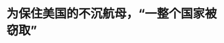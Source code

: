 <!DOCTYPE html>
<html lang="zh-CN">

<head>
    
<title>为保住美国的不沉航母，“一整个国家被窃取”_腾讯新闻</title>
<meta name="keywords" content="查戈斯群岛,英国,毛里求斯,毛里求斯_时政,航母,迪戈加西亚岛,美国,美国_军事,美国_时政,岛民,印度洋,窃取">
<meta name="description" content="当地时间5月22日，英国首相斯塔默宣布与毛里求斯政府签署一项协议，将查戈斯群岛的主权移交给毛里求斯，但以99年租约的形式继续保留美英在该地区的军事基地运营权。      这项协议曾因去年毛里求斯和美....">
<meta name="author" content="腾讯网">
<meta name="copyright" content="Copyright 1998 - 2025 Tencent. All Rights Reserved">
<meta property="og:type" content="news" />

<meta property="og:title" content="为保住美国的不沉航母，“一整个国家被窃取”_腾讯新闻" />
<meta property="og:description" content="当地时间5月22日，英国首相斯塔默宣布与毛里求斯政府签署一项协议，将查戈斯群岛的主权移交给毛里求斯，但以99年租约的形式继续保留美英在该地区的军事基地运营权。      这项协议曾因去年毛里求斯和美...." />
<meta property="og:url" content="https://news.qq.com/rain/a/20250529A031X300" />
<meta property="og:image" content="https://inews.gtimg.com/om_ls/OfAacoqg9lMiNIxmdGUp9ZtXgJ58txqj0944n1uyk8wMsAA_640330/0" />
<meta property="article:author" content="中国新闻周刊" />
<meta property="article:published_time" content="2025-05-29 10:18:54" />
<meta property="category" content="politics" />

<meta name="baidu-site-verification" content="jJeIJ5X7pP" />
    <meta charset="utf-8" />
<meta http-equiv="X-UA-Compatible" content="IE=Edge" />
<meta name="viewport" content="width=device-width, initial-scale=1, shrink-to-fit=no" />
<link rel="dns-prefetch" href="mat1.gtimg.com">
<link rel="dns-prefetch" href="i.news.qq.com">
<link rel="shortcut icon" href="https://mat1.gtimg.com/qqcdn/qqindex2021/favicon.ico">
<script nomodule="true" src="https://mat1.gtimg.com/qqcdn/qqindex2021/common-static/20240515201444/core3-37-1.min.js"></script>
<script>
  try {
    if (!window.IntersectionObserver) {
      var observerScript = document.createElement('script');
      observerScript.src = "https://mat1.gtimg.com/qqcdn/qqindex2021/common-static/20241024141058/intersection-observer-polyfill.js";
      document.head.appendChild(observerScript);
    }
  } catch (error) {}
</script>

<script>
  try {
    if (!Element.prototype.scrollTo) {
      var scrollScript = document.createElement('script');
      scrollScript.src = "https://mat1.gtimg.com/qqcdn/qqindex2021/common-static/20241025153001/scroll-behavior-polyfill.js";
      document.head.appendChild(scrollScript);
    }
  } catch (error) {}
</script>
<script>
  try {
    if ('scrollRestoration' in window.history) {
      window.history.scrollRestoration = 'manual';
    }
    window.isPcClient = Boolean(window.electron) && (
      window.navigator.userAgent.indexOf('pc-client') > 0 ||
      window.navigator.userAgent.indexOf('TencentNews') > 0
    );
  } catch {}
</script>
<script>
  try {
    if (window.isPcClient) {
      var bodyStyle = document.createElement('style');
      bodyStyle.innerText = 'body{ zoom: 0.95 }';
      document.head.appendChild(bodyStyle);
    }
  } catch {}
</script>
<script>
  window.DATA = {"url":"https://view.inews.qq.com/a/20250529A031X300","article_id":"20250529A031X300","article_type":"0","title":"为保住美国的不沉航母，“一整个国家被窃取”","desc":"当地时间5月22日，英国首相斯塔默宣布与毛里求斯政府签署一项协议，将查戈斯群岛的主权移交给毛里求斯，但以99年租约的形式继续保留美英在该地区的军事基地运营权。      这项协议曾因去年毛里求斯和美....","iNewsRecommendLevel":1,"abstract":"当地时间5月22日，英国首相斯塔默宣布与毛里求斯政府签署一项协议，将查戈斯群岛的主权移交给毛里求斯，但以99年租约的形式继续保留美英在该地区的军事基地运营权。      这项协议曾因去年毛里求斯和美....","catalog1":"politics","ad_channel_sign":"news","introduction":"","media":"中国新闻周刊","media_id":"5069188","pubtime":"2025-05-29 10:18:54","comment_id":"8415811865","political":0,"cmsId":"20250529A031X300","cms_id":"20250529A031X300","closeAllAd":0,"closeAllFavorite":false,"originContent":{"directory":{"ai_list":[{"desc":"查戈斯群岛主权移交协议","link":"AIPOS_0"},{"desc":"查戈斯群岛的殖民历史","link":"AIPOS_1"},{"desc":"查戈斯岛民的驱逐","link":"AIPOS_2"},{"desc":"查戈斯岛民的维权","link":"AIPOS_3"},{"desc":"查戈斯群岛的主权争议","link":"AIPOS_4"},{"desc":"查戈斯群岛的未来","link":"AIPOS_5"}],"enable":1,"list":null},"text":"\u003cdiv class=\"rich_media_content\"\u003e\u003cp style=\"background-color: rgb(255, 255, 255); margin-bottom: 20px; margin-left: 0px; margin-right: 0px; margin-top: 0px; padding: 0px; text-align: justify\"\u003e\u003cspan style=\"font-size: 18px\"\u003e\u003cspan style=\"color: rgb(34, 34, 34)\"\u003e\u003cspan style=\"background-color: rgb(255, 255, 255)\"\u003e\u003c!--AIPOS_0--\u003e当地时间5月22日，英国首相斯塔默宣布与毛里求斯政府签署一项协议，将查戈斯群岛的主权移交给毛里求斯，但以99年租约的形式继续保留美英在该地区的军事基地运营权。\u003c/span\u003e\u003c/span\u003e\u003c/span\u003e\u003c/p\u003e\u003cp style=\"background-color: rgb(255, 255, 255); margin-bottom: 20px; margin-left: 0px; margin-right: 0px; margin-top: 20px; padding: 0px; text-align: justify\"\u003e\u003cspan style=\"font-size: 18px\"\u003e\u003cspan style=\"color: rgb(34, 34, 34)\"\u003e\u003cspan style=\"background-color: rgb(255, 255, 255)\"\u003e这项协议曾因去年毛里求斯和美国两国的选举和政权更迭一度陷入停滞，今年以来又屡次在英国政坛和高等法院遭受挑战。如今，两国协议签署，围绕这个印度洋上的环礁群岛的主权争议暂告一段落。不过，对于几个世纪以来在奴隶贸易、帝国殖民、冷战、驱逐与不懈抗争中挣扎了数代人的查戈斯岛民来说，仍难言迎来期盼已久的正义。\u003c/span\u003e\u003c/span\u003e\u003c/span\u003e\u003c/p\u003e\u003cp style=\"background-color: rgb(255, 255, 255); margin-bottom: 20px; margin-left: 0px; margin-right: 0px; margin-top: 20px; padding: 0px; text-align: center\"\u003e\u003cspan style=\"font-size: 18px\"\u003e\u003cstrong\u003e\u003cspan style=\"color: rgb(7, 59, 109)\"\u003e\u003cspan style=\"background-color: rgb(255, 255, 255)\"\u003e偏僻荒岛的殖民历史\u003c/span\u003e\u003c/span\u003e\u003c/strong\u003e\u003c/span\u003e\u003c/p\u003e\u003cp style=\"background-color: rgb(255, 255, 255); margin-bottom: 20px; margin-left: 0px; margin-right: 0px; margin-top: 20px; padding: 0px; text-align: justify\"\u003e\u003cspan style=\"font-size: 18px\"\u003e\u003cspan style=\"color: rgb(34, 34, 34)\"\u003e\u003cspan style=\"background-color: rgb(255, 255, 255)\"\u003e查戈斯群岛，是印度洋中部的一个群岛，位于马尔代夫正南方约500公里，由7个环礁共60余个岛礁所组成。群岛散布在南北长330公里、东西宽220公里的广阔洋面上，但陆地面积仅有56平方公里。其中，主岛迪戈加西亚岛面积32.5平方公里，与中国澳门的土地面积相仿。\u003c/span\u003e\u003c/span\u003e\u003c/span\u003e\u003c/p\u003e\u003cp style=\"text-align: center\"\u003e\u003c!--IMG_0--\u003e\u003c/p\u003e\u003cp style=\"background-color: rgb(255, 255, 255); margin-bottom: 20px; margin-left: 0px; margin-right: 0px; margin-top: 20px; padding: 0px; text-align: center\"\u003e\u003cspan style=\"font-size: 18px\"\u003e\u003cspan style=\"color: rgb(136, 136, 136)\"\u003e\u003cspan style=\"background-color: rgb(255, 255, 255)\"\u003e查戈斯群岛主岛迪戈加西亚岛。\u003c/span\u003e\u003c/span\u003e\u003c/span\u003e\u003c/p\u003e\u003cp style=\"background-color: rgb(255, 255, 255); margin-bottom: 20px; margin-left: 0px; margin-right: 0px; margin-top: 20px; padding: 0px; text-align: justify\"\u003e\u003cspan style=\"font-size: 18px\"\u003e\u003cspan style=\"color: rgb(34, 34, 34)\"\u003e\u003cspan style=\"background-color: rgb(255, 255, 255)\"\u003e\u003c!--AIPOS_1--\u003e查戈斯群岛最早由葡萄牙航海家瓦斯科·达·伽马发现，但由于孤悬印度洋中，位置过于偏远，直到18世纪这里仍是一片荒岛，无人居住。18世纪末，法国殖民者陆续将少量来自马达加斯加和莫桑比克的奴隶带往查戈斯群岛建设椰子种植园，岛上才有了极其有限的开发。\u003c/span\u003e\u003c/span\u003e\u003c/span\u003e\u003c/p\u003e\u003cp style=\"background-color: rgb(255, 255, 255); margin-bottom: 20px; margin-left: 0px; margin-right: 0px; margin-top: 20px; padding: 0px; text-align: justify\"\u003e\u003cspan style=\"font-size: 18px\"\u003e\u003cspan style=\"color: rgb(34, 34, 34)\"\u003e\u003cspan style=\"background-color: rgb(255, 255, 255)\"\u003e1814年，随着拿破仑的战败，法国被迫将连同毛里求斯、塞舌尔和查戈斯群岛在内的法属印度洋殖民地割让给英国。英国在1834年正式废除了奴隶制，并将一部分在赤道以南被解放的黑奴送往查戈斯殖民地，随后又从印度带来了数百名契约劳工，查戈斯群岛上逐渐形成了一个混合了极少数白人殖民者、非洲裔、南岛民族和印度民族的信奉天主教的克里奥尔社群，他们被称为“伊洛伊斯人”（法语克里奥尔语，Ilois，意为岛民）。不过，由于群岛极度偏远和封闭的属性，大多数岛民终其一生也没有机会离开查戈斯群岛。废奴除了在法律意义上把他们的身份从奴隶变为“契约工人”或者“学徒工”之外，他们的生活如故，几乎无法接受任何教育，只能为种植园主终身工作与服务，换取微薄的口粮。\u003c/span\u003e\u003c/span\u003e\u003c/span\u003e\u003c!--MID_AD_0--\u003e\u003c!--EOP_0--\u003e\u003c/p\u003e\u003c!--MID_ARTICLE_AD_0--\u003e\u003c!--PARAGRAPH_0--\u003e\u003cp style=\"background-color: rgb(255, 255, 255); margin-bottom: 20px; margin-left: 0px; margin-right: 0px; margin-top: 20px; padding: 0px; text-align: justify\"\u003e\u003cspan style=\"font-size: 18px\"\u003e\u003cspan style=\"color: rgb(34, 34, 34)\"\u003e\u003cspan style=\"background-color: rgb(255, 255, 255)\"\u003e在将近两个世纪的贫穷又近乎与世隔绝的平静生活之后，查戈斯群岛和岛民的命运在20世纪60年代迎来了重大转折。\u003c/span\u003e\u003c/span\u003e\u003c/span\u003e\u003c/p\u003e\u003cp style=\"background-color: rgb(255, 255, 255); margin-bottom: 20px; margin-left: 0px; margin-right: 0px; margin-top: 20px; padding: 0px; text-align: justify\"\u003e\u003cspan style=\"font-size: 18px\"\u003e\u003cspan style=\"color: rgb(34, 34, 34)\"\u003e\u003cspan style=\"background-color: rgb(255, 255, 255)\"\u003e1962年，原本在查戈斯经营的法国垦殖公司将群岛上的种植园打包卖给了英国的“查戈斯-阿迦莱塔公司”，而阿迦莱塔公司很快就通过和英国殖民地政府的私下交易，在法律上占有了整个查戈斯群岛的土地。这就让长居在岛上近2000名岛民的居留权以及包括他们世代居住的房屋的一切不动产，一夜间都变成了不受法律保护的状态。\u003c/span\u003e\u003c/span\u003e\u003c/span\u003e\u003c/p\u003e\u003cp style=\"background-color: rgb(255, 255, 255); margin-bottom: 20px; margin-left: 0px; margin-right: 0px; margin-top: 20px; padding: 0px; text-align: justify\"\u003e\u003cspan style=\"font-size: 18px\"\u003e\u003cspan style=\"color: rgb(34, 34, 34)\"\u003e\u003cspan style=\"background-color: rgb(255, 255, 255)\"\u003e与此同时，群岛外的世界也发生着天翻地覆的变化。在非洲轰轰烈烈的去殖民化进程中，英属毛里求斯殖民地也颁布了宪法，并举行了大选，其独立进程已不可逆转。1959年，英国首相麦克米伦发表著名的“变革之风演说”，承认对英国而言，最佳选择就是给予其殖民地完全独立。但是，作为近代史上经验最为丰富的殖民帝国，刚刚耻辱地丢失苏伊士运河的英国显然不会就此轻易放弃自己在\u003c!--SECURE_LINK_BEGIN_0--\u003e印度洋\u003c!--SECURE_LINK_END_0--\u003e上的利益。而此刻正与苏联进行如火如荼冷战竞赛的美国，也盯上了查戈斯群岛这个印度洋上的“不沉航母”。\u003c/span\u003e\u003c/span\u003e\u003c/span\u003e\u003c/p\u003e\u003cp style=\"background-color: rgb(255, 255, 255); margin-bottom: 20px; margin-left: 0px; margin-right: 0px; margin-top: 20px; padding: 0px; text-align: center\"\u003e\u003cspan style=\"font-size: 18px\"\u003e\u003cstrong\u003e\u003cspan style=\"color: rgb(7, 59, 109)\"\u003e\u003cspan style=\"background-color: rgb(255, 255, 255)\"\u003e精心谋划的血腥驱逐\u003c/span\u003e\u003c/span\u003e\u003c/strong\u003e\u003c/span\u003e\u003c/p\u003e\u003cp style=\"background-color: rgb(255, 255, 255); margin-bottom: 20px; margin-left: 0px; margin-right: 0px; margin-top: 20px; padding: 0px; text-align: justify\"\u003e\u003cspan style=\"font-size: 18px\"\u003e\u003cspan style=\"color: rgb(34, 34, 34)\"\u003e\u003cspan style=\"background-color: rgb(255, 255, 255)\"\u003e二战中，查戈斯群岛的主岛迪戈加西亚岛上曾修建过一条飞机跑道和军事设施，但战后军队撤离。\u003c/span\u003e\u003c/span\u003e\u003c/span\u003e\u003c/p\u003e\u003cp style=\"background-color: rgb(255, 255, 255); margin-bottom: 20px; margin-left: 0px; margin-right: 0px; margin-top: 20px; padding: 0px; text-align: justify\"\u003e\u003cspan style=\"font-size: 18px\"\u003e\u003cspan style=\"color: rgb(34, 34, 34)\"\u003e\u003cspan style=\"background-color: rgb(255, 255, 255)\"\u003e20世纪60年代，冷战中的美国迫切想在印度洋上拥有一个可以同时覆盖阿拉伯半岛、中东、东南非洲和印度的海空军基地，但美国在印度洋的区域内没有领土。为了规避军事基地在国际法上的争议和原住民抗议的风险，美国提出该基地必须位于英国领土之上，并要求“基地所在地最好无人居住”。1964年，英国和美国开始秘密谈判，计划在印度洋上共同建立一个大型的军事基地。迪戈加西亚岛虽然孤悬印度洋中，但该岛兼顾中东、非洲、南亚的重要航道，略显偏远的距离既提供了战略缓冲与反应时间，又完美符合美国B-52轰炸机的航程，因此被美国选为建设基地的优先地点。\u003c/span\u003e\u003c/span\u003e\u003c/span\u003e\u003c!--MID_AD_1--\u003e\u003c!--EOP_1--\u003e\u003c/p\u003e\u003c!--MID_ARTICLE_AD_1--\u003e\u003c!--PARAGRAPH_1--\u003e\u003cp style=\"background-color: rgb(255, 255, 255); margin-bottom: 20px; margin-left: 0px; margin-right: 0px; margin-top: 20px; padding: 0px; text-align: justify\"\u003e\u003cspan style=\"font-size: 18px\"\u003e\u003cspan style=\"color: rgb(34, 34, 34)\"\u003e\u003cspan style=\"background-color: rgb(255, 255, 255)\"\u003e1965年11月，英国殖民地部赶在毛里求斯独立前夕，私自和英属毛里求斯自治政府签订合约，以300万英镑的价格，将查戈斯群岛从毛里求斯分割出来，并通过枢密令的形式成立了英属印度洋领地（BIOT）。必须指出的是，联合国大会2066号决议严格禁止在殖民地未独立之前进行领土分割，英国这样卡着独立时间表分裂毛里求斯领土的行为违背《联合国宪章》的宗旨和原则。何况英国完全没有透露自己和美国的军事基地建设计划，更没有咨询过查戈斯岛民的意见。但英国政府选择无视联合国大会的决议，花费66万英镑收购了阿迦莱塔公司在查戈斯群岛的所有土地，并将岛上所有椰子种植园关闭。此时，信息闭塞、教育程度甚低、绝大多数不懂英语的查戈斯岛民们还不知道，自己世代生活的家园马上就要变成军事基地，而他们的悲惨流浪命运才刚刚开始。\u003c/span\u003e\u003c/span\u003e\u003c/span\u003e\u003c/p\u003e\u003cp style=\"text-align: center\"\u003e\u003c!--IMG_1--\u003e\u003c/p\u003e\u003cp style=\"background-color: rgb(255, 255, 255); margin-bottom: 20px; margin-left: 0px; margin-right: 0px; margin-top: 20px; padding: 0px; text-align: justify\"\u003e\u003cspan style=\"font-size: 18px\"\u003e\u003cspan style=\"color: rgb(136, 136, 136)\"\u003e\u003cspan style=\"background-color: rgb(255, 255, 255)\"\u003e5月22日，查戈斯群岛社区成员和支持者在伦敦高等法院外集会，等待关于查戈斯群岛命运的听证会举行。图/视觉中国\u003c/span\u003e\u003c/span\u003e\u003c/span\u003e\u003c/p\u003e\u003cp style=\"background-color: rgb(255, 255, 255); margin-bottom: 20px; margin-left: 0px; margin-right: 0px; margin-top: 20px; padding: 0px; text-align: justify\"\u003e\u003cspan style=\"font-size: 18px\"\u003e\u003cspan style=\"color: rgb(34, 34, 34)\"\u003e\u003cspan style=\"background-color: rgb(255, 255, 255)\"\u003e\u003c!--AIPOS_2--\u003e1966年底，英国和美国签署了一项为期50年的协议，将查戈斯群岛用于军事目的，并规定所有用于军事目的的岛屿都不得有平民居住。1967年初，英国殖民地部单方面颁布法令，规定所有查戈斯岛民均应“自愿”离开该岛。一份事后流出的英国殖民地部负责人格林希尔男爵写给英国驻联合国代表团的备忘录中写道：“这个计划的目的就是找到一些岩礁，这些岩礁将永远属于我们。除了尚未成立委员会的海鸥之外，这里将不会有任何原住民。不幸的是，除了海鸥以外，这里还有一些‘泰山’和‘星期五人’，他们的起源不明，但他们愿意前往毛里求斯等地。”\u003c/span\u003e\u003c/span\u003e\u003c/span\u003e\u003c/p\u003e\u003cp style=\"background-color: rgb(255, 255, 255); margin-bottom: 20px; margin-left: 0px; margin-right: 0px; margin-top: 20px; padding: 0px; text-align: justify\"\u003e\u003cspan style=\"font-size: 18px\"\u003e\u003cspan style=\"color: rgb(34, 34, 34)\"\u003e\u003cspan style=\"background-color: rgb(255, 255, 255)\"\u003e很明显，这里的“泰山”和“星期五人”是引用了小说《人猿泰山》和《鲁滨孙漂流记》中对于深色皮肤的原住民的侮辱性说法，而原住民并不可能自愿离开家园前往毛里求斯。为此，英国殖民地部的另一份备忘录中明确表示：为了避免承认查戈斯岛民为岛屿的“永久居民”，并由此享有联合国对于其民主权利的保障，英国应该明确，岛民们都是毛里求斯和塞舌尔的居民，只是“暂时居住”在查戈斯群岛——这种说法“虽很单薄”，但“至少让我们在联合国有一个能站住脚的立场”。\u003c/span\u003e\u003c/span\u003e\u003c/span\u003e\u003c/p\u003e\u003cp style=\"background-color: rgb(255, 255, 255); margin-bottom: 20px; margin-left: 0px; margin-right: 0px; margin-top: 20px; padding: 0px; text-align: justify\"\u003e\u003cspan style=\"font-size: 18px\"\u003e\u003cspan style=\"color: rgb(34, 34, 34)\"\u003e\u003cspan style=\"background-color: rgb(255, 255, 255)\"\u003e1968年，毛里求斯脱离英国殖民统治，正式独立。1969年，英国颁布法令，否认查戈斯岛民属于原住居民，但这些法令都发布在一些阅读量很小的政府公报上。岛上没有公共媒体，绝大多数岛民也不懂英语，因此岛民往往是在前往毛里求斯办事回程的时候，才了解到他们的“工作合同”已经“过期”，不再有登船返回家乡的资格，瞬间在毛里求斯沦为无家可归的人。而在迪戈加西亚岛上的原住民久久无法获知亲人的消息，派出前往毛里求斯寻找失踪亲人的人也因同样的理由被困毛里求斯无法返岛，两边陷入通信断绝的境地。\u003c/span\u003e\u003c/span\u003e\u003c/span\u003e\u003c/p\u003e\u003cp style=\"background-color: rgb(255, 255, 255); margin-bottom: 20px; margin-left: 0px; margin-right: 0px; margin-top: 20px; padding: 0px; text-align: justify\"\u003e\u003cspan style=\"font-size: 18px\"\u003e\u003cspan style=\"color: rgb(34, 34, 34)\"\u003e\u003cspan style=\"background-color: rgb(255, 255, 255)\"\u003e1971年，英美两国正式签署条约，迪戈加西亚岛被租借给美国军方用于建设拥有多条远程飞机跑道和大型港口的空军海军基地。作为回报，英国政府在购买美国生产的“北极星”潜射弹道导弹时获得了大幅度折扣。\u003c/span\u003e\u003c/span\u003e\u003c/span\u003e\u003c/p\u003e\u003cp style=\"background-color: rgb(255, 255, 255); margin-bottom: 20px; margin-left: 0px; margin-right: 0px; margin-top: 20px; padding: 0px; text-align: justify\"\u003e\u003cspan style=\"font-size: 18px\"\u003e\u003cspan style=\"color: rgb(34, 34, 34)\"\u003e\u003cspan style=\"background-color: rgb(255, 255, 255)\"\u003e与此同时，英国政府对岛上居民的驱逐行动也不再掩饰，全面展开。英国驻查戈斯群岛总督约翰·杜迪在4月下令断绝岛上食品供应，强行驱逐剩余的近2000名岛民离岛，并下令扑杀迪戈加西亚岛上全部的犬只。狗对于查戈斯岛民来说不仅是宠物，更是工作生活中必不可少的伙伴。任凭孩子们绝望哭喊，仍有超过1000只狗在岛民家庭面前被带走，被扔进火炉活活烧死或被毒气扑杀，场景甚为惨烈。虽然英国总督对此的解释是：这是美国要求“清洁”和“消毒”岛屿的责任。但如此残忍的行为，显然更像杀鸡儆猴，是对不服从驱逐命令的岛民所给出的严厉警告。\u003c/span\u003e\u003c/span\u003e\u003c/span\u003e\u003c/p\u003e\u003cp style=\"background-color: rgb(255, 255, 255); margin-bottom: 20px; margin-left: 0px; margin-right: 0px; margin-top: 20px; padding: 0px; text-align: justify\"\u003e\u003cspan style=\"font-size: 18px\"\u003e\u003cspan style=\"color: rgb(34, 34, 34)\"\u003e\u003cspan style=\"background-color: rgb(255, 255, 255)\"\u003e到1971年10月，迪戈加西亚岛上的最后一批查戈斯人被驱离登船，岛民可以“选择”前往塞舌尔或毛里求斯居住。但岛民们在新家园也没有获得任何安置或工作机会，只能在贫民窟搭棚自生自灭。1972年，英国政府拨款65万英镑，对前往毛里求斯的426个岛民家庭给予现金补偿，但毛里求斯政府一直扣留这笔赔偿款，直到1978年才陆续开始发放给岛民。此时由于通货膨胀，与1973年相比，实际补偿价值已经减半，岛民的实得赔偿款已远不足以涵盖生计所需。更不必说在过去的五六年中，他们背井离乡的创伤和经济损失早已无从追索。\u003c/span\u003e\u003c/span\u003e\u003c/span\u003e\u003c/p\u003e\u003cp style=\"background-color: rgb(255, 255, 255); margin-bottom: 20px; margin-left: 0px; margin-right: 0px; margin-top: 20px; padding: 0px; text-align: center\"\u003e\u003cspan style=\"font-size: 18px\"\u003e\u003cstrong\u003e\u003cspan style=\"color: rgb(7, 59, 109)\"\u003e\u003cspan style=\"background-color: rgb(255, 255, 255)\"\u003e“窃取一个国家”\u003c/span\u003e\u003c/span\u003e\u003c/strong\u003e\u003c/span\u003e\u003c/p\u003e\u003cp style=\"background-color: rgb(255, 255, 255); margin-bottom: 20px; margin-left: 0px; margin-right: 0px; margin-top: 20px; padding: 0px; text-align: justify\"\u003e\u003cspan style=\"font-size: 18px\"\u003e\u003cspan style=\"color: rgb(34, 34, 34)\"\u003e\u003cspan style=\"background-color: rgb(255, 255, 255)\"\u003e两个世纪以来，查戈斯岛民在几乎与世隔绝的生活中早已形成了自己独特的语言、文化与社会生态。无论在毛里求斯还是塞舌尔，他们都被视为异类，难以融入当地社会。贫穷和低教育程度导致失业率高企，岛民自杀、酗酒、家庭破裂等现象激增。而英国政府甩包袱一样不闻不问的态度，更是让岛民出离愤怒，从此走上了半个世纪之久的维权之路。\u003c/span\u003e\u003c/span\u003e\u003c/span\u003e\u003c/p\u003e\u003cp style=\"background-color: rgb(255, 255, 255); margin-bottom: 20px; margin-left: 0px; margin-right: 0px; margin-top: 20px; padding: 0px; text-align: justify\"\u003e\u003cspan style=\"font-size: 18px\"\u003e\u003cspan style=\"color: rgb(34, 34, 34)\"\u003e\u003cspan style=\"background-color: rgb(255, 255, 255)\"\u003e1978年，几十名查戈斯岛民妇女在毛里求斯首都路易港的海滨浴场举行了为期24天的绝食抗议，抗议英国政府的赔偿和安置方案。英国政府出于息事宁人的目的，提出了旨在“全面了结”的新方案：英国政府再付400万英镑现金，毛里求斯政府配套价值100万英镑的土地和经济适用房屋。英毛双方在1982年正式签约，补偿款和房屋在接下来的几年陆续得以发放，平均每个岛民仅获得大约3000英镑。据英国政府辩称，当时1579名有资格获得赔偿的人中，除了12人之外，都签署了“放弃返回该岛权利”的文件。但该文件中也规定，由于岛民中极高的文盲率，不识字的人只需按下手印即算作签署。一些岛民事后表示，由于文化程度低且不懂英文，自己不能理解按手印的意义，如果知道后果，他们绝不会真心实意签字。\u003c/span\u003e\u003c/span\u003e\u003c/span\u003e\u003c!--MID_AD_2--\u003e\u003c!--EOP_2--\u003e\u003c/p\u003e\u003c!--MID_ARTICLE_AD_2--\u003e\u003c!--PARAGRAPH_2--\u003e\u003cp style=\"background-color: rgb(255, 255, 255); margin-bottom: 20px; margin-left: 0px; margin-right: 0px; margin-top: 20px; padding: 0px; text-align: justify\"\u003e\u003cspan style=\"font-size: 18px\"\u003e\u003cspan style=\"color: rgb(34, 34, 34)\"\u003e\u003cspan style=\"background-color: rgb(255, 255, 255)\"\u003e1981年，英国通过了适用至今的《1981年国籍法》，所有在查戈斯群岛出生的查戈斯人都符合资格并获得了“英国海外领土公民”的身份。但是这个身份仅允许持有人访问英国不超过6个月，并不能在英国居住或工作，同时由于高昂的护照申请费用和信息渠道的匮乏，很少有查戈斯人申请这个身份。而被驱逐到塞舌尔的查戈斯人处境则更为凄惨。1976年才独立的塞舌尔共和国根本不承认被驱逐来的查戈斯人拥有塞舌尔国籍，因此这些岛民被迫成为事实上的无国籍人士。很多人被迫要付昂贵的价格购买塞舌尔国籍，这让他们本就困顿的生活雪上加霜。\u003c/span\u003e\u003c/span\u003e\u003c/span\u003e\u003c/p\u003e\u003cp style=\"background-color: rgb(255, 255, 255); margin-bottom: 20px; margin-left: 0px; margin-right: 0px; margin-top: 20px; padding: 0px; text-align: justify\"\u003e\u003cspan style=\"font-size: 18px\"\u003e\u003cspan style=\"color: rgb(34, 34, 34)\"\u003e\u003cspan style=\"background-color: rgb(255, 255, 255)\"\u003e\u003c!--AIPOS_3--\u003e从1975年起，英美两国的媒体也开始关注查戈斯人的遭遇。英国《泰晤士报》刊登了一篇题为《被英国出卖的岛民》的文章，将英国政府的卑劣和野蛮操作公之于众。英国卫理公会牧师乔治·钱皮恩在阅读此报道并开展调查后，余生坚持独自一人站在英国外交部大楼前，举着一张写有“迪戈加西亚”的标语牌发起抗议。1982年牧师去世，墓碑上只刻下了“乔治·加西亚”的字样。他用改姓的方式，对岛民的遭遇继续进行无声的抗议。\u003c/span\u003e\u003c/span\u003e\u003c/span\u003e\u003c/p\u003e\u003cp style=\"background-color: rgb(255, 255, 255); margin-bottom: 20px; margin-left: 0px; margin-right: 0px; margin-top: 20px; padding: 0px; text-align: justify\"\u003e\u003cspan style=\"font-size: 18px\"\u003e\u003cspan style=\"color: rgb(34, 34, 34)\"\u003e\u003cspan style=\"background-color: rgb(255, 255, 255)\"\u003e当冷战正酣时，美国媒体和国会发起的调查请求都被美国政府以“迪戈加西亚岛的整个情况都被视为国家机密”而拦回。不过，即使在冷战结束后，迪戈加西亚对于美国的军事战略意义也并未减少。在海湾战争、阿富汗战争、伊拉克战争中，迪戈加西亚基地都成为美军在印度洋上的前哨和全球投射力量的核心节点。美军在岛上部署了包括B-1B、B-2和B-52在内的多款战略轰炸机和空中加油机，基地还能供航空母舰和大型运兵舰艇停泊。仅在海湾战争中，就有海军陆战队的一个整装旅从这里出发被运往沙特参战，B-52轰炸机从迪戈加西亚起飞执行了200多次战斗任务，共在伊拉克和科威特投下超过80万吨的炸弹。\u003c/span\u003e\u003c/span\u003e\u003c/span\u003e\u003c!--MID_AD_3--\u003e\u003c!--EOP_3--\u003e\u003c/p\u003e\u003c!--MID_ARTICLE_AD_3--\u003e\u003c!--PARAGRAPH_3--\u003e\u003cp style=\"background-color: rgb(255, 255, 255); margin-bottom: 20px; margin-left: 0px; margin-right: 0px; margin-top: 20px; padding: 0px; text-align: justify\"\u003e\u003cspan style=\"font-size: 18px\"\u003e\u003cspan style=\"color: rgb(34, 34, 34)\"\u003e\u003cspan style=\"background-color: rgb(255, 255, 255)\"\u003e2004年，澳大利亚记者约翰·皮尔格拍摄了纪录片《窃取一个国家》，聚焦查戈斯岛民的悲惨遭遇，并荣获英国皇家电视协会的年度纪录片大奖，再次引发全世界的关注和热议。在查戈斯人代表奥利弗·班库特提出对于驱逐令的司法挑战后，英国高等法院2006年一度做出判决，授予查戈斯岛民返回群岛的权利。但由于迪戈加西亚岛几十年来已经成为一个完全的军事基地管理区，现在岛上居住的数千人均为军事人员和受雇于军队的承包商，已完全没有可供平民使用的交通方式登岛，这项判决根本无法执行。2016年，在英国政府通过漫长的诉讼过程推翻2006年的判决之后，英国最高法院驳回岛民的重新审理申请。欧洲人权法院也判决英属印度洋领地不属于欧洲人权法院的管辖范围，岛民们的司法救济途径已经彻底走不通了。\u003c/span\u003e\u003c/span\u003e\u003c/span\u003e\u003c/p\u003e\u003cp style=\"text-align: center\"\u003e\u003c!--IMG_2--\u003e\u003c/p\u003e\u003cp style=\"background-color: rgb(255, 255, 255); margin-bottom: 20px; margin-left: 0px; margin-right: 0px; margin-top: 20px; padding: 0px; text-align: justify\"\u003e\u003cspan style=\"font-size: 18px\"\u003e\u003cspan style=\"color: rgb(136, 136, 136)\"\u003e\u003cspan style=\"background-color: rgb(255, 255, 255)\"\u003e5月22日，英国首相斯塔默（右）宣布与毛里求斯政府签署一项协议，将查戈斯群岛的主权移交给毛里求斯。图/IC\u003c/span\u003e\u003c/span\u003e\u003c/span\u003e\u003c/p\u003e\u003cp style=\"background-color: rgb(255, 255, 255); margin-bottom: 20px; margin-left: 0px; margin-right: 0px; margin-top: 20px; padding: 0px; text-align: center\"\u003e\u003cspan style=\"font-size: 18px\"\u003e\u003cstrong\u003e\u003cspan style=\"color: rgb(7, 59, 109)\"\u003e\u003cspan style=\"background-color: rgb(255, 255, 255)\"\u003e“又一次骑在岛民头上做交易”\u003c/span\u003e\u003c/span\u003e\u003c/strong\u003e\u003c/span\u003e\u003c/p\u003e\u003cp style=\"background-color: rgb(255, 255, 255); margin-bottom: 20px; margin-left: 0px; margin-right: 0px; margin-top: 20px; padding: 0px; text-align: justify\"\u003e\u003cspan style=\"font-size: 18px\"\u003e\u003cspan style=\"color: rgb(34, 34, 34)\"\u003e\u003cspan style=\"background-color: rgb(255, 255, 255)\"\u003e在外交领域，毛里求斯政府也开始在联合国和国际法院对英国展开诉讼，认为英国在毛里求斯独立前私相授受分割查戈斯群岛主权的行为违反国际法，并据此要求英国归还包括迪戈加西亚岛在内的整个查戈斯群岛给毛里求斯。\u003c/span\u003e\u003c/span\u003e\u003c/span\u003e\u003c/p\u003e\u003cp style=\"background-color: rgb(255, 255, 255); margin-bottom: 20px; margin-left: 0px; margin-right: 0px; margin-top: 20px; padding: 0px; text-align: justify\"\u003e\u003cspan style=\"font-size: 18px\"\u003e\u003cspan style=\"color: rgb(34, 34, 34)\"\u003e\u003cspan style=\"background-color: rgb(255, 255, 255)\"\u003e\u003c!--AIPOS_4--\u003e2016年后，由于英美两国当年签署的关于迪戈加西亚岛军事基地的50年合约已经到期，英国政府面临的外交压力陡增。2019年2月，总部设在荷兰海牙的国际法院以13比1的压倒性多数裁定毛里求斯的去殖民化并未完成，而英国继续通过所谓“印度洋领地”占有主权并管辖查戈斯群岛为“非法”。同年5月，联合国大会以116票对6票通过73/295号决议，限期6个月要求英国交还查戈斯群岛主权给毛里求斯。\u003c/span\u003e\u003c/span\u003e\u003c/span\u003e\u003c/p\u003e\u003cp style=\"background-color: rgb(255, 255, 255); margin-bottom: 20px; margin-left: 0px; margin-right: 0px; margin-top: 20px; padding: 0px; text-align: justify\"\u003e\u003cspan style=\"font-size: 18px\"\u003e\u003cspan style=\"color: rgb(34, 34, 34)\"\u003e\u003cspan style=\"background-color: rgb(255, 255, 255)\"\u003e当时深陷脱欧泥潭的英国政府表示，联合国大会的决议仅为“建议性”，并不具有强制力。但显然，此时道义和外交上的压力已经让内忧外患的英国难以承受。2022年2月，毛里求斯派出科考船抵达查戈斯的佩罗斯班霍斯岛，并升起毛里求斯国旗，数位查戈斯岛民后裔也无视英国的返回禁令随同登岛。同年11月，已经无法再扮演鸵鸟的英国政府不得不开启了同毛里求斯政府的谈判，终止英属印度洋领地的运作并归还查戈斯群岛的主权。\u003c/span\u003e\u003c/span\u003e\u003c/span\u003e\u003c/p\u003e\u003cp style=\"background-color: rgb(255, 255, 255); margin-bottom: 20px; margin-left: 0px; margin-right: 0px; margin-top: 20px; padding: 0px; text-align: justify\"\u003e\u003cspan style=\"font-size: 18px\"\u003e\u003cspan style=\"color: rgb(34, 34, 34)\"\u003e\u003cspan style=\"background-color: rgb(255, 255, 255)\"\u003e\u003c!--AIPOS_5--\u003e2024年10月，在美国、北约和印度的共同斡旋下，英国首相斯塔默与毛里求斯总理贾格纳特共同宣布两国达成协议，英国将放弃查戈斯群岛的主权并移交毛里求斯，但军事基地所在的迪戈加西亚岛将被排除在任何居民重新安置的计划之外，毛里求斯将继续把该岛租借给英国用于军事用途。除迪戈加西亚岛之外，查戈斯岛民可以选择返回其他岛屿居住。英国将向毛里求斯政府支付30亿英镑租金，并设立一个基金用于保障岛民返回故土的安置。\u003c/span\u003e\u003c/span\u003e\u003c/span\u003e\u003c/p\u003e\u003cp style=\"background-color: rgb(255, 255, 255); margin-bottom: 20px; margin-left: 0px; margin-right: 0px; margin-top: 20px; padding: 0px; text-align: justify\"\u003e\u003cspan style=\"font-size: 18px\"\u003e\u003cspan style=\"color: rgb(34, 34, 34)\"\u003e\u003cspan style=\"background-color: rgb(255, 255, 255)\"\u003e不过，查戈斯岛民后裔群体并非一致欢迎这个协议。首先，这个协议是由英国和毛里求斯政府谈判签署，并未征求岛民后裔们的意见，被指责为“又一次骑在岛民头上做交易”。其次，协议排除了岛民返回最大的也是原住民人口最多的迪戈加西亚岛的权利。由于美英军事基地的存在，只有迪戈加西亚岛上才有符合现代标准的基础设施，更有令人垂涎的为美军基地服务的高薪工作机会。拒绝岛民返回迪戈加西亚岛，也就意味着不会真的有多少岛民后裔返回故土，更谈不上有什么发财的商机。最后，由于全球气候变化，查戈斯岛很多低洼的环礁已不再适合人类居住。历经半个多世纪后，很多岛民的后裔也已经没有很强的意愿再次返回祖先那块偏远的小岛上战天斗海，而英毛两国的协议，对于这些人而言几乎无法带来什么经济上的改善。\u003c/span\u003e\u003c/span\u003e\u003c/span\u003e\u003c!--MID_AD_4--\u003e\u003c!--EOP_4--\u003e\u003c/p\u003e\u003c!--MID_ARTICLE_AD_4--\u003e\u003c!--PARAGRAPH_4--\u003e\u003cp style=\"background-color: rgb(255, 255, 255); margin-bottom: 20px; margin-left: 0px; margin-right: 0px; margin-top: 20px; padding: 0px; text-align: justify\"\u003e\u003cspan style=\"font-size: 18px\"\u003e\u003cspan style=\"color: rgb(34, 34, 34)\"\u003e\u003cspan style=\"background-color: rgb(255, 255, 255)\"\u003e回顾查戈斯群岛的历史，从殖民时代的黑暗贩奴，到冷战阴影下的秘密驱逐，再到今日引人瞩目的主权移交，群岛折射出殖民遗绪、大国博弈与人权抗争的多重交织。移交文件的落笔，并不能成为这段历史性悲剧的句点。唯有让驱逐者承担历史责任，保障查戈斯人自决权，并建立透明、包容、可持续的群岛治理架构，才能让这片碧海环礁真正走出半世纪的流离。\u003c/span\u003e\u003c/span\u003e\u003c/span\u003e\u003c/p\u003e\u003cp style=\"background-color: rgb(255, 255, 255); margin-bottom: 20px; margin-left: 0px; margin-right: 0px; margin-top: 20px; padding: 0px; text-align: justify\"\u003e\u003cspan style=\"font-size: 18px\"\u003e\u003cspan style=\"color: rgb(136, 136, 136)\"\u003e\u003cspan style=\"background-color: rgb(255, 255, 255)\"\u003e（作者系政治评论人，英国剑桥大学社会学系博士候选人）\u003c/span\u003e\u003c/span\u003e\u003c/span\u003e\u003c/p\u003e\u003cp style=\"background-color: rgb(255, 255, 255); margin-bottom: 0px; margin-left: 0px; margin-right: 0px; margin-top: 20px; padding: 0px; text-align: justify\"\u003e\u003cspan style=\"letter-spacing: 1px\"\u003e\u003cspan style=\"font-size: 18px\"\u003e\u003cspan style=\"color: rgb(136, 136, 136)\"\u003e\u003cspan style=\"background-color: rgb(255, 255, 255)\"\u003e发于2025.6.2总第1189期《中国新闻周刊》杂志\u003c/span\u003e\u003c/span\u003e\u003c/span\u003e\u003c/span\u003e\u003c/p\u003e\u003cp style=\"background-color: rgb(255, 255, 255); margin-bottom: 0px; margin-left: 0px; margin-right: 0px; margin-top: 0px; padding: 0px; text-align: justify\"\u003e\u003cspan style=\"letter-spacing: 1px\"\u003e\u003cspan style=\"font-size: 18px\"\u003e\u003cspan style=\"color: rgb(136, 136, 136)\"\u003e\u003cspan style=\"background-color: rgb(255, 255, 255)\"\u003e杂志标题：英国归还“被窃取的国家”\u003c/span\u003e\u003c/span\u003e\u003c/span\u003e\u003c/span\u003e\u003c/p\u003e\u003cp style=\"background-color: rgb(255, 255, 255); margin-bottom: 0px; margin-left: 0px; margin-right: 0px; margin-top: 0px; padding: 0px; text-align: justify\"\u003e\u003cspan style=\"letter-spacing: 1px\"\u003e\u003cspan style=\"font-size: 18px\"\u003e\u003cspan style=\"color: rgb(136, 136, 136)\"\u003e\u003cspan style=\"background-color: rgb(255, 255, 255)\"\u003e作者：曲蕃夫\u003c/span\u003e\u003c/span\u003e\u003c/span\u003e\u003c/span\u003e\u003c/p\u003e\u003cp style=\"background-color: rgb(255, 255, 255); margin-bottom: 0px; margin-left: 0px; margin-right: 0px; margin-top: 0px; padding: 0px; text-align: justify\"\u003e\u003cspan style=\"letter-spacing: 1px\"\u003e\u003cspan style=\"font-size: 18px\"\u003e\u003cspan style=\"color: rgb(136, 136, 136)\"\u003e\u003cspan style=\"background-color: rgb(255, 255, 255)\"\u003e编辑：徐方清\u003c/span\u003e\u003c/span\u003e\u003c/span\u003e\u003c/span\u003e\u003c/p\u003e\u003cdiv powered-by=\"qqnews_ex-editor\"\u003e\u003c/div\u003e\u003cstyle\u003e.rich_media_content{--news-tabel-th-night-color: #444444;--news-font-day-color: #333;--news-font-night-color: #d9d9d9;--news-bottom-distance: 22px}.rich_media_content p:not([data-exeditor-arbitrary-box=image-box]){letter-spacing:.5px;line-height:30px;margin-bottom:var(--news-bottom-distance);word-wrap:break-word}.rich_media_content{color:var(--news-font-day-color);font-size:18px}@media(prefers-color-scheme:dark){body:not([data-weui-theme=light]):not([dark-mode-disable=true]) .rich_media_content p:not([data-exeditor-arbitrary-box=image-box]){letter-spacing:.5px;line-height:30px;margin-bottom:var(--news-bottom-distance);word-wrap:break-word}body:not([data-weui-theme=light]):not([dark-mode-disable=true]) .rich_media_content{color:var(--news-font-night-color)}}.data_color_scheme_dark .rich_media_content p:not([data-exeditor-arbitrary-box=image-box]){letter-spacing:.5px;line-height:30px;margin-bottom:var(--news-bottom-distance);word-wrap:break-word}.data_color_scheme_dark .rich_media_content{color:var(--news-font-night-color)}.data_color_scheme_dark .rich_media_content{font-size:18px}.rich_media_content p[data-exeditor-arbitrary-box=image-box]{margin-bottom:11px}.rich_media_content\u003ediv:not(.qnt-video),.rich_media_content\u003esection{margin-bottom:var(--news-bottom-distance)}.rich_media_content hr{margin-bottom:var(--news-bottom-distance)}.rich_media_content .link_list{margin:0;margin-top:20px;min-height:0!important}.rich_media_content blockquote{background:#f9f9f9;border-left:6px solid #ccc;margin:1.5em 10px;padding:.5em 10px}.rich_media_content blockquote p{margin-bottom:0!important}.data_color_scheme_dark .rich_media_content blockquote{background:#323232}@media(prefers-color-scheme:dark){body:not([data-weui-theme=light]):not([dark-mode-disable=true]) .rich_media_content blockquote{background:#323232}}.rich_media_content ol[data-ex-list]{--ol-start: 1;--ol-list-style-type: decimal;list-style-type:none;counter-reset:olCounter calc(var(--ol-start,1) - 1);position:relative}.rich_media_content ol[data-ex-list]\u003eli\u003e:first-child::before{content:counter(olCounter,var(--ol-list-style-type)) '. ';counter-increment:olCounter;font-variant-numeric:tabular-nums;display:inline-block}.rich_media_content ul[data-ex-list]{--ul-list-style-type: circle;list-style-type:none;position:relative}.rich_media_content ul[data-ex-list].nonUnicode-list-style-type\u003eli\u003e:first-child::before{content:var(--ul-list-style-type) ' ';font-variant-numeric:tabular-nums;display:inline-block;transform:scale(0.5)}.rich_media_content ul[data-ex-list].unicode-list-style-type\u003eli\u003e:first-child::before{content:var(--ul-list-style-type) ' ';font-variant-numeric:tabular-nums;display:inline-block;transform:scale(0.8)}.rich_media_content ol:not([data-ex-list]){padding-left:revert}.rich_media_content ul:not([data-ex-list]){padding-left:revert}.rich_media_content table{display:table;border-collapse:collapse;margin-bottom:var(--news-bottom-distance)}.rich_media_content table th,.rich_media_content table td{word-wrap:break-word;border:1px solid #ddd;white-space:nowrap;padding:2px 5px}.rich_media_content table th{font-weight:700;background-color:#f0f0f0;text-align:left}.rich_media_content table p{margin-bottom:0!important}.data_color_scheme_dark .rich_media_content table th{background:var(--news-tabel-th-night-color)}@media(prefers-color-scheme:dark){body:not([data-weui-theme=light]):not([dark-mode-disable=true]) .rich_media_content table th{background:var(--news-tabel-th-night-color)}}.rich_media_content .qqnews_image_desc,.rich_media_content p[type=om-image-desc]{line-height:20px!important;text-align:center!important;font-size:14px!important;color:#666!important}.rich_media_content div[data-exeditor-arbitrary-box=wrap]:not([data-exeditor-arbitrary-box-special-style]){max-width:100%}.rich_media_content .qqnews-content{--wmfont: 0;--wmcolor: transparent;font-size:var(--wmfont);color:var(--wmcolor);line-height:var(--wmfont)!important;margin-bottom:var(--wmfont)!important}.rich_media_content .qqnews_sign_emphasis{background:#f7f7f7}.rich_media_content .qqnews_sign_emphasis ol{word-wrap:break-word;border:none;color:#5c5c5c;line-height:28px;list-style:none;margin:14px 0 6px;padding:16px 15px 4px}.rich_media_content .qqnews_sign_emphasis p{margin-bottom:12px!important}.rich_media_content .qqnews_sign_emphasis ol\u003eli\u003ep{padding-left:30px}.rich_media_content .qqnews_sign_emphasis ol\u003eli{list-style:none}.rich_media_content .qqnews_sign_emphasis ol\u003eli\u003ep:first-child::before{margin-left:-30px;content:counter(olCounter,decimal) ''!important;counter-increment:olCounter!important;font-variant-numeric:tabular-nums!important;background:#37f;border-radius:2px;color:#fff;font-size:15px;font-style:normal;text-align:center;line-height:18px;width:18px;height:18px;margin-right:12px;position:relative;top:-1px}.data_color_scheme_dark .rich_media_content .qqnews_sign_emphasis{background:#262626}.data_color_scheme_dark .rich_media_content .qqnews_sign_emphasis ol\u003eli\u003ep{color:#a9a9a9}@media(prefers-color-scheme:dark){body:not([data-weui-theme=light]):not([dark-mode-disable=true]) .rich_media_content .qqnews_sign_emphasis{background:#262626}body:not([data-weui-theme=light]):not([dark-mode-disable=true]) .rich_media_content .qqnews_sign_emphasis ol\u003eli\u003ep{color:#a9a9a9}}.rich_media_content h1,.rich_media_content h2,.rich_media_content h3,.rich_media_content h4,.rich_media_content h5,.rich_media_content h6{margin-bottom:var(--news-bottom-distance);font-weight:700}.rich_media_content h1{font-size:20px}.rich_media_content h2,.rich_media_content h3{font-size:19px}.rich_media_content h4,.rich_media_content h5,.rich_media_content h6{font-size:18px}.rich_media_content li:empty{display:none}.rich_media_content ul,.rich_media_content ol{margin-bottom:var(--news-bottom-distance)}.rich_media_content div\u003ep:only-child{margin-bottom:0!important}.rich_media_content .cms-cke-widget-title-wrap p{margin-bottom:0!important}\u003c/style\u003e\u003c/div\u003e","version":"v2"},"originAttribute":{"IMG_0":{"bigOrigUrl":"https://inews.gtimg.com/news_bt/OyZMbVIcXdFIA15RztBaVuKQB5VOcgZcWbyX5D2rEZ5_cAA/0","compressUrl":"https://inews.gtimg.com/news_bt/OyZMbVIcXdFIA15RztBaVuKQB5VOcgZcWbyX5D2rEZ5_cAA/641","desc":"","fullPic":"1","height":360,"imgurl0":"https://inews.gtimg.com/news_bt/OyZMbVIcXdFIA15RztBaVuKQB5VOcgZcWbyX5D2rEZ5_cAA/0","imgurl1000":"https://inews.gtimg.com/news_bt/OyZMbVIcXdFIA15RztBaVuKQB5VOcgZcWbyX5D2rEZ5_cAA/1000","islong":0,"origUrl":"https://inews.gtimg.com/news_bt/OyZMbVIcXdFIA15RztBaVuKQB5VOcgZcWbyX5D2rEZ5_cAA/641","size":78,"style":"display: inline-block; max-width: 100%; width: 100%","thumb":"https://inews.gtimg.com/news_bt/OyZMbVIcXdFIA15RztBaVuKQB5VOcgZcWbyX5D2rEZ5_cAA_181x181s/0","url":"https://inews.gtimg.com/news_bt/OyZMbVIcXdFIA15RztBaVuKQB5VOcgZcWbyX5D2rEZ5_cAA/641","width":641},"IMG_1":{"bigOrigUrl":"https://inews.gtimg.com/news_bt/OGhETrxtRObCZAXpy2-EouK3TeQWaBVywVvdVC6GRjx3sAA/0","compressUrl":"https://inews.gtimg.com/news_bt/OGhETrxtRObCZAXpy2-EouK3TeQWaBVywVvdVC6GRjx3sAA/641","desc":"","fullPic":"1","height":427,"imgurl0":"https://inews.gtimg.com/news_bt/OGhETrxtRObCZAXpy2-EouK3TeQWaBVywVvdVC6GRjx3sAA/0","imgurl1000":"https://inews.gtimg.com/news_bt/OGhETrxtRObCZAXpy2-EouK3TeQWaBVywVvdVC6GRjx3sAA/1000","islong":0,"origUrl":"https://inews.gtimg.com/news_bt/OGhETrxtRObCZAXpy2-EouK3TeQWaBVywVvdVC6GRjx3sAA/641","size":135,"style":"display: inline-block; max-width: 100%; width: 100%","thumb":"https://inews.gtimg.com/news_bt/OGhETrxtRObCZAXpy2-EouK3TeQWaBVywVvdVC6GRjx3sAA_181x181s/0","url":"https://inews.gtimg.com/news_bt/OGhETrxtRObCZAXpy2-EouK3TeQWaBVywVvdVC6GRjx3sAA/641","width":641},"IMG_2":{"bigOrigUrl":"https://inews.gtimg.com/news_bt/OK4ZVaetr4_8He4glKXGcu_XIjl-xiT6pBVBOHDCTru1gAA/0","compressUrl":"https://inews.gtimg.com/news_bt/OK4ZVaetr4_8He4glKXGcu_XIjl-xiT6pBVBOHDCTru1gAA/641","desc":"","fullPic":"1","height":412,"imgurl0":"https://inews.gtimg.com/news_bt/OK4ZVaetr4_8He4glKXGcu_XIjl-xiT6pBVBOHDCTru1gAA/0","imgurl1000":"https://inews.gtimg.com/news_bt/OK4ZVaetr4_8He4glKXGcu_XIjl-xiT6pBVBOHDCTru1gAA/1000","islong":0,"origUrl":"https://inews.gtimg.com/news_bt/OK4ZVaetr4_8He4glKXGcu_XIjl-xiT6pBVBOHDCTru1gAA/641","size":64,"style":"display: inline-block; max-width: 100%; width: 100%","thumb":"https://inews.gtimg.com/news_bt/OK4ZVaetr4_8He4glKXGcu_XIjl-xiT6pBVBOHDCTru1gAA_181x181s/0","url":"https://inews.gtimg.com/news_bt/OK4ZVaetr4_8He4glKXGcu_XIjl-xiT6pBVBOHDCTru1gAA/641","width":641}},"selfDeclare":{},"userAddress":"北京","card":{"chlid":"5069188","chlname":"中国新闻周刊","desc":"这里是《中国新闻周刊》。我是有料、有聊、有趣的周刊君，每天真诚推送犀利观点+深度报道+暖心好文+有趣视频。运营主体：《中国新闻周刊》杂志社有限公司","icon":"http://inews.gtimg.com/newsapp_ls/0/202961844_200200/0","msgEntry":1,"uin":"ec1b39284206778cea97949e73bdbe06dd","update_frequency":"0","vip_desc":"中国新闻周刊官方账号","vip_icon_night":"https://inews.gtimg.com/newsapp_bt/0/1128171011183_4151/0","vip_place":"left","vip_type":"20006","vip_icon":"https://inews.gtimg.com/newsapp_bt/0/1128164013310_1586/0","vip_type_new":"20006","suid":"8QMa335Y7IQYsDw=","liveInfo":{},"cpLevel":1},"interationCount":{"like":56,"collect":23,"share":15},"payment_info":{"is_free_to_read":0,"need_pay":0,"pay_type":"","text_free_percent":0},"article_is_pay":false,"payment_column_info_v1":{"is_column_pay":false,"read_count_all":0},"tag_info_item":null,"contentWordsNum":5639,"extraProperty":{"FeedbackDetailDisableInsert":0,"zanSkinType":""},"relateWelfare":{},"aiSwitch":true,"isOversize":false,"videoArr":[]};
</script>
<script>
  window.channelInfo = {"channelConfig":{"channelNav":[{"_auto_id":"1","active_alien_img":"","alien_img":"","channel_id":"news_news_home","is_local":"0","link":"https://www.qq.com","name_cn":"首页","name_en":"home"},{"_auto_id":"2","active_alien_img":"","alien_img":"","channel_id":"news_news_top","is_local":"0","link":"","name_cn":"要闻","name_en":"news"},{"_auto_id":"4","active_alien_img":"","alien_img":"","channel_id":"news_news_bj","is_local":"1","link":"","name_cn":"北京","name_en":"bj"},{"_auto_id":"5","active_alien_img":"","alien_img":"","channel_id":"news_news_finance","is_local":"0","link":"","name_cn":"财经","name_en":"finance"},{"_auto_id":"6","active_alien_img":"","alien_img":"","channel_id":"news_news_tech","is_local":"0","link":"","name_cn":"科技","name_en":"tech"},{"_auto_id":"7","active_alien_img":"","alien_img":"","channel_id":"tv","is_local":"0","link":"https://v.qq.com/channel/tv/?ptag=qqnews","name_cn":"电视剧","name_en":"tv"},{"_auto_id":"8","active_alien_img":"","alien_img":"","channel_id":"news_news_qa","is_local":"0","link":"","name_cn":"热问","name_en":"qa"},{"_auto_id":"9","active_alien_img":"","alien_img":"","channel_id":"news_news_ent","is_local":"0","link":"","name_cn":"娱乐","name_en":"ent"},{"_auto_id":"10","active_alien_img":"","alien_img":"","channel_id":"variety","is_local":"0","link":"https://v.qq.com/channel/variety/?ptag=qqnews","name_cn":"综艺","name_en":"variety"},{"_auto_id":"11","active_alien_img":"","alien_img":"","channel_id":"news_news_sports","is_local":"0","link":"","name_cn":"体育","name_en":"sports"},{"_auto_id":"13","active_alien_img":"","alien_img":"","channel_id":"news_news_nba","is_local":"0","link":"","name_cn":"NBA","name_en":"nba"},{"_auto_id":"14","active_alien_img":"","alien_img":"","channel_id":"news_news_world","is_local":"0","link":"","name_cn":"国际","name_en":"world"},{"_auto_id":"15","active_alien_img":"","alien_img":"","channel_id":"news_news_mil","is_local":"0","link":"","name_cn":"军事","name_en":"milite"},{"_auto_id":"16","active_alien_img":"","alien_img":"","channel_id":"news_news_auto","is_local":"0","link":"","name_cn":"汽车","name_en":"auto"},{"_auto_id":"17","active_alien_img":"","alien_img":"","channel_id":"news_news_house","is_local":"0","link":"","name_cn":"房产","name_en":"house"},{"_auto_id":"18","active_alien_img":"","alien_img":"","channel_id":"news_news_edu","is_local":"0","link":"","name_cn":"教育","name_en":"edu"},{"_auto_id":"19","active_alien_img":"","alien_img":"","channel_id":"news_news_antip","is_local":"0","link":"","name_cn":"健康","name_en":"health"},{"_auto_id":"20","active_alien_img":"","alien_img":"","channel_id":"news_news_video","is_local":"0","link":"","name_cn":"视频","name_en":"video"},{"_auto_id":"21","active_alien_img":"","alien_img":"","channel_id":"news_news_game","is_local":"0","link":"","name_cn":"游戏","name_en":"games"},{"_auto_id":"22","active_alien_img":"","alien_img":"","channel_id":"news_news_nchupin","is_local":"0","link":"","name_cn":"眼界","name_en":"chupin"},{"_auto_id":"24","active_alien_img":"","alien_img":"","channel_id":"news_news_football","is_local":"0","link":"","name_cn":"足球","name_en":"football"},{"_auto_id":"25","active_alien_img":"","alien_img":"","channel_id":"news_news_kepu","is_local":"0","link":"","name_cn":"科学","name_en":"kepu"},{"_auto_id":"26","active_alien_img":"","alien_img":"","channel_id":"news_news_digi","is_local":"0","link":"","name_cn":"数码","name_en":"digi"},{"_auto_id":"28","active_alien_img":"","alien_img":"","channel_id":"ymzx","is_local":"0","link":"https://gamer.qq.com/v2/cloudgame/game/96897?ichannel=txxwpc0Ftxxwpc1","name_cn":"元梦之星","name_en":"news_news_ymzx"},{"_auto_id":"31","active_alien_img":"","alien_img":"","channel_id":"movie","is_local":"0","link":"https://v.qq.com/channel/movie/?ptag=qqnews","name_cn":"电影","name_en":"movie"},{"_auto_id":"32","active_alien_img":"","alien_img":"","channel_id":"news_news_esport","is_local":"0","link":"","name_cn":"电竞","name_en":"esport"},{"_auto_id":"34","active_alien_img":"","alien_img":"","channel_id":"news_news_history","is_local":"0","link":"","name_cn":"历史","name_en":"history"},{"_auto_id":"35","active_alien_img":"","alien_img":"","channel_id":"news_news_baby","is_local":"0","link":"","name_cn":"育儿","name_en":"baby"},{"_auto_id":"36","active_alien_img":"","alien_img":"","channel_id":"hbjy","is_local":"0","link":"https://gp.qq.com/act/a20250421mnqlx/news.shtml","name_cn":"和平精英","name_en":"news_news_hbjy"},{"_auto_id":"37","active_alien_img":"","alien_img":"","channel_id":"cloud_gamer","is_local":"0","link":"https://gamer.qq.com/?ichannel=txxwpc0Ftxxwpc1","name_cn":"云游戏","name_en":"cloud_gamer"},{"_auto_id":"38","active_alien_img":"","alien_img":"","channel_id":"news_news_lic","is_local":"0","link":"","name_cn":"理财","name_en":"finance_licai"},{"_auto_id":"39","active_alien_img":"","alien_img":"","channel_id":"news_news_istock","is_local":"0","link":"","name_cn":"股票","name_en":"finance_stock"},{"_auto_id":"40","active_alien_img":"","alien_img":"","channel_id":"ren_min_shi_pin","is_local":"0","link":"https://news.qq.com/omn/author/8QMd3Hld74cbujbY?tab=om_video","name_cn":"人民视频","name_en":"ren_min_shi_pin"},{"_auto_id":"41","active_alien_img":"","alien_img":"","channel_id":"news_news_weather","is_local":"0","link":"https://tianqi.qq.com/index.htm","name_cn":"天气","name_en":"weather"}]}};
</script>
<script>
  window.articleConfig = {"rightConfig":[{"_auto_id":"1","category_key":"default","modules":"{\"moduleList\":[{\"title\":\"作者其他文章\",\"id\":\"user_article\"},{\"title\":\"精选视频\",\"id\":\"video_album\",\"videoType\":\"tag\",\"videoId\":\"aUepxrtchGM=\",\"isSticky\":0},{\"title\":\"下载条\",\"id\":\"download_banner\",\"isSticky\":1},{\"title\":\"热点榜\",\"id\":\"hot_rank_list\",\"isSticky\":1},{\"title\":\"广告推广\",\"id\":\"ssp_ad_module\",\"category\":\"ad_ssp\",\"loid\":\"109\",\"isSticky\":1},{\"title\":\"广告推广位\",\"id\":\"c2s_ad_module\",\"category\":\"right_c2s\",\"path\":\"QQcom_all_Rectangle-1|QQcom_all_Rectangle-2|QQcom_all_Rectangle-3\",\"isSticky\":1}]}"},{"_auto_id":"2","category_key":"ent","modules":"{\"moduleList\":[{\"title\":\"作者其他文章\",\"id\":\"user_article\"},{\"title\":\"精选视频\",\"id\":\"video_album\",\"videoType\":\"tag\",\"videoId\":\"aUepxrtchGM=\"},{\"title\":\"下载条\",\"id\":\"download_banner\",\"isSticky\":1},{\"title\":\"热点榜\",\"id\":\"hot_rank_list\",\"isSticky\":1},{\"title\":\"广告推广\",\"id\":\"ssp_ad_module\",\"category\":\"ad_ssp\",\"loid\":\"109\",\"isSticky\":1},{\"title\":\"广告推广\",\"id\":\"ssp_ad_module\",\"category\":\"ad_ssp\",\"loid\":\"117\",\"isSticky\":1}]}"},{"_auto_id":"3","category_key":"game","modules":"{\"moduleList\":[{\"title\":\"作者其他文章\",\"id\":\"user_article\"},{\"title\":\"精选视频\",\"id\":\"video_album\",\"videoType\":\"tag\",\"videoId\":\"aUepxrtchGM=\"},{\"title\":\"热门游戏\",\"id\":\"recommend_game\",\"isSticky\":0},{\"title\":\"下载条\",\"id\":\"download_banner\",\"isSticky\":1},{\"title\":\"热点榜\",\"id\":\"hot_rank_list\",\"isSticky\":1},{\"title\":\"广告推广\",\"id\":\"ssp_ad_module\",\"category\":\"ad_ssp\",\"loid\":\"109\",\"isSticky\":1},{\"title\":\"广告推广位\",\"id\":\"c2s_ad_module\",\"category\":\"right_c2s\",\"path\":\"QQcom_all_Rectangle-1|QQcom_all_Rectangle-2|QQcom_all_Rectangle-3\",\"isSticky\":1}]}"},{"_auto_id":"4","category_key":"tech","modules":"{\"moduleList\":[{\"title\":\"作者其他文章\",\"id\":\"user_article\"},{\"title\":\"精选视频\",\"id\":\"video_album\",\"videoType\":\"tag\",\"videoId\":\"aUepxrtchGM=\"},{\"title\":\"下载条\",\"id\":\"download_banner\",\"isSticky\":1},{\"title\":\"热点榜\",\"id\":\"hot_rank_list\",\"isSticky\":1},{\"title\":\"广告推广\",\"id\":\"ssp_ad_module\",\"category\":\"ad_ssp\",\"loid\":\"109\",\"isSticky\":1},{\"title\":\"广告推广位\",\"id\":\"c2s_ad_module\",\"category\":\"right_c2s\",\"path\":\"QQcom_all_Rectangle-1|QQcom_all_Rectangle-2|QQcom_all_Rectangle-3\",\"isSticky\":1}]}"},{"_auto_id":"5","category_key":"finance","modules":"{\"moduleList\":[{\"title\":\"作者其他文章\",\"id\":\"user_article\"},{\"title\":\"精选视频\",\"id\":\"video_album\",\"videoType\":\"tag\",\"videoId\":\"aUepxrtchGM=\"},{\"title\":\"下载条\",\"id\":\"download_banner\",\"isSticky\":1},{\"title\":\"热点榜\",\"id\":\"hot_rank_list\",\"isSticky\":1},{\"title\":\"广告推广\",\"id\":\"ssp_ad_module\",\"category\":\"ad_ssp\",\"loid\":\"109\",\"isSticky\":1},{\"title\":\"广告推广位\",\"id\":\"c2s_ad_module\",\"category\":\"right_c2s\",\"path\":\"QQcom_all_Rectangle-1|QQcom_all_Rectangle-2|QQcom_all_Rectangle-3\",\"isSticky\":1}]}"},{"_auto_id":"6","category_key":"news","modules":"{\"moduleList\":[{\"title\":\"作者其他文章\",\"id\":\"user_article\"},{\"title\":\"精选视频\",\"id\":\"video_album\",\"videoType\":\"tag\",\"videoId\":\"aUepxrtchGM=\"},{\"title\":\"下载条\",\"id\":\"download_banner\",\"isSticky\":1},{\"title\":\"热点榜\",\"id\":\"hot_rank_list\",\"isSticky\":1},{\"title\":\"广告推广\",\"id\":\"ssp_ad_module\",\"category\":\"ad_ssp\",\"loid\":\"109\",\"isSticky\":1},{\"title\":\"广告推广位\",\"id\":\"c2s_ad_module\",\"category\":\"right_c2s\",\"path\":\"QQcom_all_Rectangle-1|QQcom_all_Rectangle-2|QQcom_all_Rectangle-3\",\"isSticky\":1}]}"},{"_auto_id":"7","category_key":"fashion","modules":"{\"moduleList\":[{\"title\":\"作者其他文章\",\"id\":\"user_article\"},{\"title\":\"精选视频\",\"id\":\"video_album\",\"videoType\":\"tag\",\"videoId\":\"aUepxrtchGM=\"},{\"title\":\"下载条\",\"id\":\"download_banner\",\"isSticky\":1},{\"title\":\"热点榜\",\"id\":\"hot_rank_list\",\"isSticky\":1},{\"title\":\"广告推广\",\"id\":\"ssp_ad_module\",\"category\":\"ad_ssp\",\"loid\":\"109\",\"isSticky\":1},{\"title\":\"广告推广位\",\"id\":\"c2s_ad_module\",\"category\":\"right_c2s\",\"path\":\"QQcom_all_Rectangle-1|QQcom_all_Rectangle-2|QQcom_all_Rectangle-3\",\"isSticky\":1}]}"},{"_auto_id":"8","category_key":"sports","modules":"{\"moduleList\":[{\"title\":\"作者其他文章\",\"id\":\"user_article\"},{\"title\":\"精选视频\",\"id\":\"video_album\",\"videoType\":\"tag\",\"videoId\":\"aUepxrtchGM=\"},{\"title\":\"下载条\",\"id\":\"download_banner\",\"isSticky\":1},{\"title\":\"热点榜\",\"id\":\"hot_rank_list\",\"isSticky\":1},{\"title\":\"广告推广\",\"id\":\"ssp_ad_module\",\"category\":\"ad_ssp\",\"loid\":\"109\",\"isSticky\":1},{\"title\":\"广告推广位\",\"id\":\"c2s_ad_module\",\"category\":\"right_c2s\",\"path\":\"QQcom_all_Rectangle-1|QQcom_all_Rectangle-2|QQcom_all_Rectangle-3\",\"isSticky\":1}]}"},{"_auto_id":"9","category_key":"health","modules":"{\"moduleList\":[{\"title\":\"作者其他文章\",\"id\":\"user_article\"},{\"title\":\"精选视频\",\"id\":\"video_album\",\"videoType\":\"tag\",\"videoId\":\"aUepxrtchGM=\"},{\"title\":\"下载条\",\"id\":\"download_banner\",\"isSticky\":1},{\"title\":\"热点榜\",\"id\":\"hot_rank_list\",\"isSticky\":1},{\"title\":\"广告推广\",\"id\":\"ssp_ad_module\",\"category\":\"ad_ssp\",\"loid\":\"109\",\"isSticky\":1},{\"title\":\"广告推广位\",\"id\":\"c2s_ad_module\",\"category\":\"right_c2s\",\"path\":\"QQcom_all_Rectangle-1|QQcom_all_Rectangle-2|QQcom_all_Rectangle-3\",\"isSticky\":1}]}"},{"_auto_id":"10","category_key":"nba","modules":"{\"moduleList\":[{\"title\":\"作者其他文章\",\"id\":\"user_article\"},{\"title\":\"精选视频\",\"id\":\"video_album\",\"videoType\":\"tag\",\"videoId\":\"aUepxrtchGM=\"},{\"title\":\"下载条\",\"id\":\"download_banner\",\"isSticky\":1},{\"title\":\"热点榜\",\"id\":\"hot_rank_list\",\"isSticky\":1},{\"title\":\"广告推广\",\"id\":\"ssp_ad_module\",\"category\":\"ad_ssp\",\"loid\":\"109\",\"isSticky\":1},{\"title\":\"广告推广位\",\"id\":\"c2s_ad_module\",\"category\":\"right_c2s\",\"path\":\"QQcom_all_Rectangle-1|QQcom_all_Rectangle-2|QQcom_all_Rectangle-3\",\"isSticky\":1}]}"},{"_auto_id":"11","category_key":"edu","modules":"{\"moduleList\":[{\"title\":\"作者其他文章\",\"id\":\"user_article\"},{\"title\":\"精选视频\",\"id\":\"video_album\",\"videoType\":\"tag\",\"videoId\":\"aUWpxLNdg2c=\"},{\"title\":\"下载条\",\"id\":\"download_banner\",\"isSticky\":1},{\"title\":\"热点榜\",\"id\":\"hot_rank_list\",\"isSticky\":1},{\"title\":\"广告推广\",\"id\":\"ssp_ad_module\",\"category\":\"ad_ssp\",\"loid\":\"109\",\"isSticky\":1},{\"title\":\"广告推广位\",\"id\":\"c2s_ad_module\",\"category\":\"right_c2s\",\"path\":\"QQcom_all_Rectangle-1|QQcom_all_Rectangle-2|QQcom_all_Rectangle-3\",\"isSticky\":1}]}"},{"_auto_id":"12","category_key":"ad","modules":"{\"moduleList\":[{\"title\":\"广告推广\",\"id\":\"ssp_ad_module\",\"category\":\"ad_ssp\",\"loid\":\"109\",\"isSticky\":1},{\"title\":\"广告推广位\",\"id\":\"c2s_ad_module\",\"category\":\"right_c2s\",\"path\":\"QQcom_all_Rectangle-1|QQcom_all_Rectangle-2|QQcom_all_Rectangle-3\",\"isSticky\":1}]}"}],"tonglanAdConfig":[{"_auto_id":"1","modules":"{\"moduleList\":[{\"title\":\"广告推广位\",\"id\":\"top\",\"category\":\"top_c2s\",\"path\":\"QQcom_all_Width1-1\"},{\"title\":\"广告推广位\",\"id\":\"bottom\",\"category\":\"bottom_c2s\",\"path\":\"QQcom_all_Width1-2\"}]}"}],"bottomConfig":[],"videoAdConfig":[{"_auto_id":"1","normal_time":"10","switch":"1","video_count":"0","video_time":"0"}],"rightGameConfig":[{"_auto_id":"2","desc":"连续登录送游戏钻石，群雄共聚称霸沙城","icon":"https://inews.gtimg.com/newsapp_bt/0/0627161037914_3816/0","link":"https://s.iwan.qq.com/opengame/tenvideo/index.html?hidestatusbar=1&hidetitlebar=1&immersive=1&syswebview=1&landscape=1&gameid=49085&url=https%3A%2F%2Fgz-file.91ninthpalace.com%2Fwzzx%2Findex_tencent_iwan.html%20&ref_ele=90015","name":"王者之心2"},{"_auto_id":"3","desc":"上线送VIP！万人同屏横扫沙城","icon":"https://inews.gtimg.com/newsapp_bt/0/0627155752146_4584/0","link":"https://s.iwan.qq.com/opengame/tenvideo/index.html?hidestatusbar=1&hidetitlebar=1&immersive=1&landscape=1&syswebview=1&gameid=47203&url=https%3A%2F%2Fcqss2login.bigrnet.com%2Fiwan%2Fh5%2Fplay%2Floading&ref_ele=90015","name":"传奇盛世"},{"_auto_id":"4","desc":"超高爆率，经典玩法","icon":"https://inews.gtimg.com/newsapp_bt/0/0627160641137_9103/0","link":"https://s.iwan.qq.com/opengame/tenvideo/index.html?hidestatusbar=1&hidetitlebar=1&immersive=1&syswebview=1&gameid=43803&url=https%3A%2F%2Fsdk.mxzgame.com%2FGames%2Fportal%2F108337%2FTXVApp&ref_ele=90015","name":"新不良人"},{"_auto_id":"6","desc":"超多福利登录即领，海量游戏任你畅玩","icon":"https://inews.gtimg.com/newsapp_bt/0/111315495935_3595/0","link":"https://dldir3.qq.com/minigamefile/webdownloads/QQGameMini_silent_1002020001_cid0.exe","name":"QQ游戏大厅"},{"_auto_id":"7","desc":"纯正经典玩法，欢乐挑战赛火热来袭","icon":"https://inews.gtimg.com/newsapp_bt/0/070918050891_4971/0","link":"https://minigame.qq.com/h5game_frame_test/?appid=200904&ifid=1502020001","name":"欢乐斗地主"},{"_auto_id":"8","desc":"新服大放送，享赚你就来","icon":"https://inews.gtimg.com/newsapp_bt/0/0627154608860_7318/0","link":"https://s.iwan.qq.com/opengame/tenvideo/index.html?hidestatusbar=1&hidetitlebar=1&immersive=1&syswebview=1&landscape=1&gameid=43403&url=https%3A%2F%2Flogin-wxxyx2-bzsc.jikewan.com%2Fgame%2Fcqtxvideo.html&ref_ele=90015","name":"百战沙城"},{"_auto_id":"9","desc":"全新极速版本爽玩！送新武魂转换卡","icon":"https://inews.gtimg.com/newsapp_bt/0/1016115936984_7153/0","link":"https://s.iwan.qq.com/opengame/tenvideo/index.html?hidestatusbar=1&hidetitlebar=1&immersive=1&syswebview=1&gameid=51477&url=https%3A%2F%2Fh5sdk.cdqcwl.com%2Fsdk%2Ftxaiwandefault%2Fce43a6806214ed5b3e2227ca7e99e27a%2F2231&ref_ele=90015","name":"斗罗大陆"},{"_auto_id":"10","desc":"原汁原味，正版授权","icon":"https://inews.gtimg.com/newsapp_bt/0/0627160844946_1794/0","link":"https://s.iwan.qq.com/opengame/tenvideo/index.html?hidetitlebar=1&immersive=1&syswebview=1&landscape=1&gameid=37275&url=https%3A%2F%2Fsdk.mxzgame.com%2FGames%2Fportal%2F100211%2FTXVApp&ref_ele=90015","name":"原始传奇"},{"_auto_id":"11","desc":"登录领神秘巨星，打造巅峰阵容","icon":"https://inews.gtimg.com/newsapp_bt/0/0701170959368_8122/0","link":"https://s.iwan.qq.com/opengame/tenvideo/index.html?hidestatusbar=1&hidetitlebar=1&immersive=1&syswebview=1&gameid=40591&url=https%3A%2F%2Frh.diaigame.com%2Fh5plat%2Fplay%2Fpackage_code%2FP0012462&ref_ele=90015","name":"巅峰冠军足球"},{"_auto_id":"12","desc":"赛季制实时PVP联机对战","icon":"https://inews.gtimg.com/newsapp_bt/0/0701165259701_7142/0","link":"https://s.iwan.qq.com/opengame/tenvideo/index.html?hidestatusbar=1&hidetitlebar=1&immersive=1&syswebview=1&gameid=49634&url=https%3A%2F%2Ffootball.shenshoucdn.com%2Ffootball_new%2Fh5%2Ftxsp%2Findex.html&ref_ele=90015","name":"球场风云"},{"_auto_id":"13","desc":"专注超爽打宝体验","icon":"https://inews.gtimg.com/newsapp_bt/0/0627154956673_3154/0","link":"https://s.iwan.qq.com/opengame/tenvideo/index.html?hidestatusbar=1&hidetitlebar=1&immersive=1&syswebview=1&gameid=41057&url=https%3A%2F%2Fh5apily.fire2333.com%2Fh5sdk%2Ftxshipin%2Findex%2F3200222%2F3200112&ref_ele=90015","name":"传奇至尊"},{"_auto_id":"16","desc":"火爆新服，福利满满","icon":"https://inews.gtimg.com/newsapp_bt/0/0701171307639_4759/0","link":"https://s.iwan.qq.com/opengame/tenvideo/index.html?hidestatusbar=1&hidetitlebar=1&immersive=1&syswebview=1&gameid=50335&url=https%3A%2F%2Fh5-union-cdn.pptgame.cn%2Findex.html%3Ftx_package_id%3D10202%20&ref_ele=90015","name":"火源战纪"},{"_auto_id":"17","desc":"魔幻风格，超大场面","icon":"https://inews.gtimg.com/newsapp_bt/0/0701171500721_6895/0","link":"https://s.iwan.qq.com/opengame/tenvideo/index.html?hidestatusbar=1&hidetitlebar=1&immersive=1&syswebview=1&gameid=33112&url=https%3A%2F%2Fcsjs-tx.ebibi.com%2Fgame%2Fh5iwan-wwzs%2Fmain%2Findex.html&ref_ele=90015","name":"万王之神"},{"_auto_id":"19","desc":"经典神话背景，高清细腻画质","icon":"https://inews.gtimg.com/newsapp_bt/0/0709181543493_4955/0","link":"https://s.iwan.qq.com/opengame/tenvideo/index.html?hidestatusbar=1&hidetitlebar=1&immersive=1&syswebview=1&gameid=39686&url=https%3A%2F%2Fsdk.gz.1253361160.clb.myqcloud.com%2FGames%2Fportal%2F108311%2FTXVApp&ref_ele=90015","name":"凡人神将传"}]};
</script>
<script src="https://mat1.gtimg.com/www/js/emonitor/custom_ed041a23.js" charset="utf-8"></script>
<script>
  try {
    window.emonitorIns = emonitor.create({
      name: 'newsqq_normalArticle',
      atta: {
        name: 'newsqq',
      },
      mode: '007',
    });
  } catch (err) {
    console.warn(err);
  }
</script>
<link href="https://mat1.gtimg.com/qqcdn/qqindex2021/common-static/hel/qqnews-pc-dc_20250526065055/static/css/static.css" rel="stylesheet">

<script>window.__HEL_PRESET_META__={"qqnews-pc-components":{"app":{"id":1366,"name":"qqnews-pc-components","app_group_name":"qqnews-pc-components","proj_ver":{"map":{},"utime":0},"online_version":"qqnews-pc-components_20250515055747","build_version":"qqnews-pc-components_20250526064847","update_at":"2025-05-26T10:49:41.000Z","desc":"set by [init], from container [formal.pc.dc.sz100981] worker [1]"},"version":{"sub_app_name":"qqnews-pc-components","sub_app_version":"qqnews-pc-components_20250526064847","src_map":{"webDirPath":"https://mat1.gtimg.com/qqcdn/qqindex2021/common-static/hel/qqnews-pc-components_20250526064847","htmlIndexSrc":"https://mat1.gtimg.com/qqcdn/qqindex2021/common-static/hel/qqnews-pc-components_20250526064847/index.html","extractMode":"all","iframeSrc":"","chunkCssSrcList":["https://mat1.gtimg.com/qqcdn/qqindex2021/common-static/hel/qqnews-pc-components_20250526064847/static/css/index.css"],"chunkJsSrcList":["https://mat1.gtimg.com/qqcdn/qqindex2021/common-static/hel/qqnews-pc-components_20250526064847/static/js/index.js"],"staticCssSrcList":[],"staticJsSrcList":["https://mat1.gtimg.com/qqcdn/qqindex2021/static/20231212123233/react.production.min.js","https://mat1.gtimg.com/qqcdn/qqindex2021/static/20231212123233/react-dom.production.min.js","https://mat1.gtimg.com/qqcdn/qqindex2021/common-static/hel/hel-base-v16.js"],"relativeCssSrcList":[],"relativeJsSrcList":[],"privCssSrcList":[],"srvModSrcList":[],"srvModSrcIndex":"","headAssetList":[{"tag":"staticScript","append":false,"attrs":{"src":"https://mat1.gtimg.com/qqcdn/qqindex2021/static/20231212123233/react.production.min.js"}},{"tag":"staticScript","append":false,"attrs":{"src":"https://mat1.gtimg.com/qqcdn/qqindex2021/static/20231212123233/react-dom.production.min.js"}},{"tag":"staticScript","append":false,"attrs":{"src":"https://mat1.gtimg.com/qqcdn/qqindex2021/common-static/hel/hel-base-v16.js"}},{"tag":"script","append":true,"attrs":{"src":"https://mat1.gtimg.com/qqcdn/qqindex2021/common-static/hel/qqnews-pc-components_20250526064847/static/js/index.js","defer":""}},{"tag":"link","append":true,"attrs":{"href":"https://mat1.gtimg.com/qqcdn/qqindex2021/common-static/hel/qqnews-pc-components_20250526064847/static/css/index.css","rel":"stylesheet"}}],"bodyAssetList":[]},"update_at":"2025-05-26T10:49:40.000Z","create_at":"2025-05-26T10:49:40.000Z","_worker_id":"1","_is_backup":true}}}</script>
<script>window.__VIEW_PATH__="article.ejs";</script>
</head>

<body id="dc-normal-body">
  <div id="top-nav"></div>
  <div id="topAd"></div>
  <div class="qqweb-pc-content ">
    <div class="content-left">
      <div class="content">
        <div class="left-tool" id="left-tool"></div>
                <div class="content-article">
            <div id="article-column-tag"></div>
            <h1>为保住美国的不沉航母，“一整个国家被窃取”</h1>
            <div id="article-author"></div>
            <div id="article-content"></div>
          <div id="article-status"></div>
          <div id="relate-question"></div>
          <div class="recommend-con" id="ArticleBottom"></div>
        </div>
      </div>
      <div id="article-comment"></div>
      <div id="recommend"></div>
      <div id="bottomAd"></div>
      <div id="article-footer"></div>
    </div>
    <div id="content-right" class="content-right"></div>
  </div>
  <div id="go-top"></div>
  <script>
    var navDom = document.getElementById('top-nav');
    if (window.isPcClient && navDom) {
      navDom.style.height = '0';
    }
  </script>
    <script type="text/javascript">
  var TIME_BEFORE_LOAD_CRYSTAL = Date.now();
</script>
<script src="https://mat1.gtimg.com/qqcdn/qqindex2021/advertisement/qqdc/crystal.202504291215.min.js" id="l_qq_com"></script>
<script type="text/javascript">
  if (typeof crystal === 'undefined' && Math.random() <= 1) {
    (function() {
      var TIME_AFTER_LOAD_CRYSTAL = Date.now();
      var img = new Image(1, 1);
      img.src = "//dp3.qq.com/qqcom/?adb=1&dm=new&err=1002&blockjs=" + (TIME_AFTER_LOAD_CRYSTAL - TIME_BEFORE_LOAD_CRYSTAL);
    })();
  }
</script>
    <iframe style="display: none;" src="https://i.news.qq.com/web_backend/getWebPacUid"></iframe>
<script src="https://mat1.gtimg.com/qqcdn/qqindex2021/common-static/20240805160928/react.production.min.js"></script>
<script src="https://mat1.gtimg.com/qqcdn/qqindex2021/common-static/20240805160928/react-dom.production.min.js"></script>
<script src="https://mat1.gtimg.com/qqcdn/qqindex2021/common-static/20241018171503/universal-report.min.js"></script>
<script defer type="text/javascript" src="https://mat1.gtimg.com/qqcdn/qqindex2021/libs/barrier/aria.js?appid=9327b8b06379d9d1728bbfbe2025ef9c" charset="utf-8"></script>
<script defer src="https://t.captcha.qq.com/TCaptcha.js"></script>
<script>document.cookie="hel_err=;path=/;";</script>
<script src="https://mat1.gtimg.com/qqcdn/qqindex2021/common-static/hel/hel-base-v16.js"></script>
<script src="https://mat1.gtimg.com/qqcdn/qqindex2021/common-static/hel/qqnews-pc-hel-entry_20250117174052/static/js/index.js"></script>
<link rel="preload" href="https://mat1.gtimg.com/qqcdn/qqindex2021/common-static/hel/qqnews-pc-dc_20250526065055/static/js/static.js" as="script">
<link rel="preload" href="https://mat1.gtimg.com/qqcdn/qqindex2021/common-static/hel/qqnews-pc-components_20250526064847/static/js/index.js" as="script">
<script>window.loadProject("https://mat1.gtimg.com/qqcdn/qqindex2021/common-static/hel/qqnews-pc-dc_20250526065055/static/js/static.js");</script>
<iframe id="videoFrame" style="display: none;" src="https://video.qq.com/cookie/sync_qqnews.html"></iframe>
</body>

</html>

